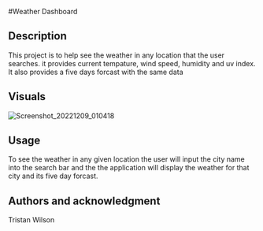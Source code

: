 #Weather Dashboard

## Description

This project is to help see the weather in any location that the user searches. it provides current tempature, wind speed, humidity and uv index. It also provides a five days forcast with the same data

## Visuals
![Screenshot_20221209_010418](https://user-images.githubusercontent.com/108022127/206777733-16e90d0c-3517-47f1-8295-6ef54040350d.png)

## Usage

To see the weather in any given location the user will input the city name into the search bar and the the application will display the weather for that city and its five day forcast.

## Authors and acknowledgment

Tristan Wilson
